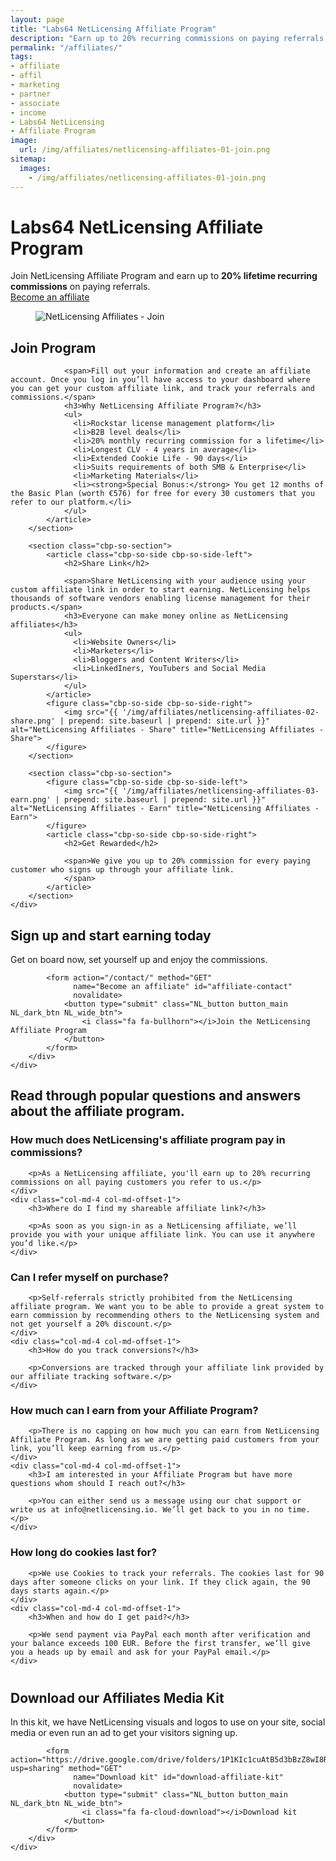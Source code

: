 ```yaml
---
layout: page
title: "Labs64 NetLicensing Affiliate Program"
description: "Earn up to 20% recurring commissions on paying referrals with the NetLicensing Affiliate Program"
permalink: "/affiliates/"
tags:
- affiliate
- affil
- marketing
- partner
- associate
- income
- Labs64 NetLicensing
- Affiliate Program
image:
  url: /img/affiliates/netlicensing-affiliates-01-join.png
sitemap:
  images:
    - /img/affiliates/netlicensing-affiliates-01-join.png
---
```


<div class="row NL_banner">
    <div class="col-md-8 col-md-offset-2 NL_about">
        <h1>Labs64 NetLicensing Affiliate Program</h1>
        <span>Join NetLicensing Affiliate Program and earn up to <strong>20% lifetime recurring commissions</strong> on paying referrals.</span>
        <div class="row">
            <div class="col-md-12">
                <a href="/contact/"
                   class="NL_button button_main NL_light_btn" role="button"><i class="fa fa-bullhorn"></i>Become an affiliate</a>
            </div>
        </div>
    </div>
</div>

<div class="row">
    <div id="cbp-so-scroller" class="cbp-so-scroller NL_intro">
        <section class="cbp-so-section">
            <figure class="cbp-so-side cbp-so-side-left">
                <img src="{{ '/img/affiliates/netlicensing-affiliates-01-join.png' | prepend: site.baseurl | prepend: site.url }}" alt="NetLicensing Affiliates - Join" title="NetLicensing Affiliates - Join">
            </figure>
            <article class="cbp-so-side cbp-so-side-right">
                <h2>Join Program</h2>

                <span>Fill out your information and create an affiliate account. Once you log in you’ll have access to your dashboard where you can get your custom affiliate link, and track your referrals and commissions.</span>
                <h3>Why NetLicensing Affiliate Program?</h3>
                <ul>
                  <li>Rockstar license management platform</li>
                  <li>B2B level deals</li>
                  <li>20% monthly recurring commission for a lifetime</li>
                  <li>Longest CLV - 4 years in average</li>
                  <li>Extended Cookie Life - 90 days</li>
                  <li>Suits requirements of both SMB & Enterprise</li>
                  <li>Marketing Materials</li>
                  <li><strong>Special Bonus:</strong> You get 12 months of the Basic Plan (worth €576) for free for every 30 customers that you refer to our platform.</li>
                </ul>
            </article>
        </section>

        <section class="cbp-so-section">
            <article class="cbp-so-side cbp-so-side-left">
                <h2>Share Link</h2>

                <span>Share NetLicensing with your audience using your custom affiliate link in order to start earning. NetLicensing helps thousands of software vendors enabling license management for their products.</span>
                <h3>Everyone can make money online as NetLicensing affiliates</h3>
                <ul>
                  <li>Website Owners</li>
                  <li>Marketers</li>
                  <li>Bloggers and Content Writers</li>
                  <li>LinkedIners, YouTubers and Social Media Superstars</li>
                </ul>
            </article>
            <figure class="cbp-so-side cbp-so-side-right">
                <img src="{{ '/img/affiliates/netlicensing-affiliates-02-share.png' | prepend: site.baseurl | prepend: site.url }}" alt="NetLicensing Affiliates - Share" title="NetLicensing Affiliates - Share">
            </figure>
        </section>

        <section class="cbp-so-section">
            <figure class="cbp-so-side cbp-so-side-left">
                <img src="{{ '/img/affiliates/netlicensing-affiliates-03-earn.png' | prepend: site.baseurl | prepend: site.url }}" alt="NetLicensing Affiliates - Earn" title="NetLicensing Affiliates - Earn">
            </figure>
            <article class="cbp-so-side cbp-so-side-right">
                <h2>Get Rewarded</h2>

                <span>We give you up to 20% commission for every paying customer who signs up through your affiliate link.
                </span>
            </article>
        </section>
    </div>
</div>

<div class="row">
    <div class="col-md-12 NL_form_light NL_block">
        <div class="col-md-8 col-md-offset-2 NL_form_light_text">
            <h2>Sign up and start earning today</h2>
            <span>Get on board now, set yourself up and enjoy the commissions.</span>

            <form action="/contact/" method="GET"
                  name="Become an affiliate" id="affiliate-contact"
                  novalidate>
                <button type="submit" class="NL_button button_main NL_dark_btn NL_wide_btn">
                    <i class="fa fa-bullhorn"></i>Join the NetLicensing Affiliate Program
                </button>
            </form>
        </div>
    </div>
</div>

<div id="faq" class="row NL_block">
    <h2 class="col-md-12">Read through popular questions and answers about the affiliate program.</h2>
</div>

<div class="row NL_FAQ">
    <div class="col-md-5 col-md-offset-1">
        <h3>How much does NetLicensing's affiliate program pay in commissions?</h3>

        <p>As a NetLicensing affiliate, you'll earn up to 20% recurring commissions on all paying customers you refer to us.</p>
    </div>
    <div class="col-md-4 col-md-offset-1">
        <h3>Where do I find my shareable affiliate link?</h3>

        <p>As soon as you sign-in as a NetLicensing affiliate, we’ll provide you with your unique affiliate link. You can use it anywhere you’d like.</p>
    </div>
</div>

<div class="row NL_FAQ">
    <div class="col-md-5 col-md-offset-1">
        <h3>Can I refer myself on purchase?</h3>

        <p>Self-referrals strictly prohibited from the NetLicensing affiliate program. We want you to be able to provide a great system to earn commission by recommending others to the NetLicensing system and not get yourself a 20% discount.</p>
    </div>
    <div class="col-md-4 col-md-offset-1">
        <h3>How do you track conversions?</h3>

        <p>Conversions are tracked through your affiliate link provided by our affiliate tracking software.</p>
    </div>
</div>

<div class="row NL_FAQ">
    <div class="col-md-5 col-md-offset-1">
        <h3>How much can I earn from your Affiliate Program?</h3>

        <p>There is no capping on how much you can earn from NetLicensing Affiliate Program. As long as we are getting paid customers from your link, you’ll keep earning from us.</p>
    </div>
    <div class="col-md-4 col-md-offset-1">
        <h3>I am interested in your Affiliate Program but have more questions whom should I reach out?</h3>

        <p>You can either send us a message using our chat support or write us at info@netlicensing.io. We’ll get back to you in no time.</p>
    </div>
</div>

<div class="row NL_FAQ">
    <div class="col-md-5 col-md-offset-1">
        <h3>How long do cookies last for?</h3>

        <p>We use Cookies to track your referrals. The cookies last for 90 days after someone clicks on your link. If they click again, the 90 days starts again.</p>
    </div>
    <div class="col-md-4 col-md-offset-1">
        <h3>When and how do I get paid?</h3>

        <p>We send payment via PayPal each month after verification and your balance exceeds 100 EUR. Before the first transfer, we’ll give you a heads up by email and ask for your PayPal email.</p>
    </div>
</div>

<div class="row" style="margin-top:40px;">
    <div class="col-md-12 NL_container">
        <div class="col-md-6 col-md-offset-3 NL_container_text">
            <h2>Download our Affiliates Media Kit</h2>
            <span>In this kit, we have NetLicensing visuals and logos to use on your site, social media or even run an ad to get your visitors signing up.</span>

            <form action="https://drive.google.com/drive/folders/1P1KIc1cuAtB5d3bBzZ8wI8RZQMuO4Wbh?usp=sharing" method="GET"
                  name="Download kit" id="download-affiliate-kit"
                  novalidate>
                <button type="submit" class="NL_button button_main NL_dark_btn NL_wide_btn">
                    <i class="fa fa-cloud-download"></i>Download kit
                </button>
            </form>
        </div>
    </div>
</div>
